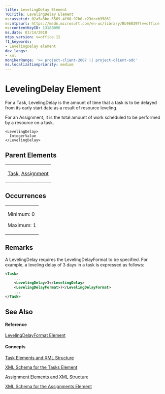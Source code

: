 ```yaml
---
title: LevelingDelay Element
TOCTitle: LevelingDelay Element
ms:assetid: 02a5a3be-5569-4f08-97b0-c23dceb35861
ms:mtpsurl: https://msdn.microsoft.com/en-us/library/Bb968397(v=office.12)
ms:contentKeyID: 13188090
ms.date: 03/14/2018
mtps_version: v=office.12
f1_keywords:
- LevelingDelay element
dev_langs:
- xml
monikerRange: '>= project-client-2007 || project-client-odc'
ms.localizationpriority: medium
---
```


# LevelingDelay Element




For a Task, LevelingDelay is the amount of time that a task is to be delayed from its early start date as a result of resource leveling.

For an Assignment, it is the total amount of work scheduled to be performed by a resource on a task.

    <LevelingDelay>
      IntegerValue
    </LevelingDelay>

## Parent Elements

<table>
<colgroup>
<col style="width: 100%" />
</colgroup>
<tbody>
<tr class="odd">
<td><p><a href="task-element.md">Task</a>, <a href="assignment-element.md">Assignment</a></p></td>
</tr>
</tbody>
</table>

## Occurrences

<table>
<colgroup>
<col style="width: 100%" />
</colgroup>
<tbody>
<tr class="odd">
<td><p>Minimum: 0</p>
<p>Maximum: 1</p></td>
</tr>
</tbody>
</table>

## Remarks

A LevelingDelay requires the LevelingDelayFormat to be specified. For example, a leveling delay of 3 days in a task is expressed as follows:

``` xml
<Task>
    ...
    <LevelingDelay>3</LevelingDelay>
    <LevelingDelayFormat>7</LevelingDelayFormat>
    ...
</Task>
```

## See Also

#### Reference

[LevelingDelayFormat Element](levelingdelayformat-element.md)

#### Concepts

[Task Elements and XML Structure](task-elements-and-xml-structure.md)

[XML Schema for the Tasks Element](xml-schema-for-the-tasks-element.md)

[Assignment Elements and XML Structure](assignment-elements-and-xml-structure.md)

[XML Schema for the Assignments Element](xml-schema-for-the-assignments-element.md)

